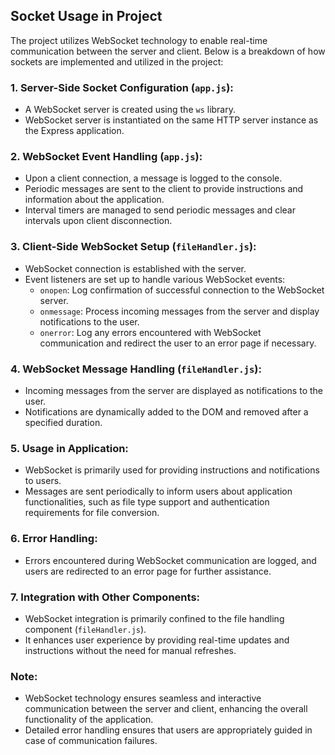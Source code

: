 ## Socket Usage in Project

The project utilizes WebSocket technology to enable real-time communication between the server and client. Below is a breakdown of how sockets are implemented and utilized in the project:

### 1. **Server-Side Socket Configuration (`app.js`):**
   - A WebSocket server is created using the `ws` library.
   - WebSocket server is instantiated on the same HTTP server instance as the Express application.

### 2. **WebSocket Event Handling (`app.js`):**
   - Upon a client connection, a message is logged to the console.
   - Periodic messages are sent to the client to provide instructions and information about the application.
   - Interval timers are managed to send periodic messages and clear intervals upon client disconnection.

### 3. **Client-Side WebSocket Setup (`fileHandler.js`):**
   - WebSocket connection is established with the server.
   - Event listeners are set up to handle various WebSocket events:
     - `onopen`: Log confirmation of successful connection to the WebSocket server.
     - `onmessage`: Process incoming messages from the server and display notifications to the user.
     - `onerror`: Log any errors encountered with WebSocket communication and redirect the user to an error page if necessary.

### 4. **WebSocket Message Handling (`fileHandler.js`):**
   - Incoming messages from the server are displayed as notifications to the user.
   - Notifications are dynamically added to the DOM and removed after a specified duration.

### 5. **Usage in Application:**
   - WebSocket is primarily used for providing instructions and notifications to users.
   - Messages are sent periodically to inform users about application functionalities, such as file type support and authentication requirements for file conversion.

### 6. **Error Handling:**
   - Errors encountered during WebSocket communication are logged, and users are redirected to an error page for further assistance.

### 7. **Integration with Other Components:**
   - WebSocket integration is primarily confined to the file handling component (`fileHandler.js`).
   - It enhances user experience by providing real-time updates and instructions without the need for manual refreshes.

### Note:
- WebSocket technology ensures seamless and interactive communication between the server and client, enhancing the overall functionality of the application.
- Detailed error handling ensures that users are appropriately guided in case of communication failures.